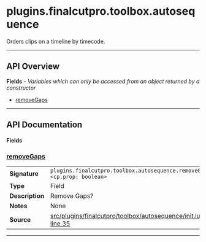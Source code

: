 # plugins.finalcutpro.toolbox.autosequence

Orders clips on a timeline by timecode.

---

## API Overview
**Fields** - _Variables which can only be accessed from an object returned by a constructor_
 * [removeGaps](#removegaps)


---

## API Documentation

#### Fields


### [removeGaps](#removegaps)

|                                             |                                                                                     |
| --------------------------------------------|-------------------------------------------------------------------------------------|
| **Signature**                               | `plugins.finalcutpro.toolbox.autosequence.removeGaps <cp.prop: boolean>`                                                                    |
| **Type**                                    | Field                                                                     |
| **Description**                             | Remove Gaps?                                                                     |
| **Notes**                                   | None |
| **Source**                                  | [src/plugins/finalcutpro/toolbox/autosequence/init.lua line 35](https://github.com/CommandPost/CommandPost/blob/develop/src/plugins/finalcutpro/toolbox/autosequence/init.lua#L35) |

---

